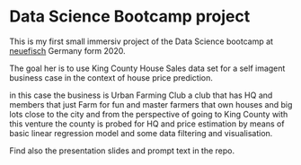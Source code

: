 # Data Science Bootcamp project 

This is my first small immersiv project of the Data Science bootcamp at [neuefisch](https://www.neuefische.de/) Germany form 2020. 

The goal her is to use King County House Sales data set for a self imagent business case in the context of house price prediction.

in this case the business is Urban Farming Club a club that has HQ and members that just Farm for fun and master farmers that own houses and big lots close to the city and from the perspective of going to King County with this venture the county is probed for HQ and price estimation by means of basic linear regression model and some data filtering and visualisation.

Find also the presentation slides and prompt text in the repo.


